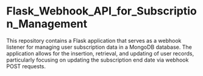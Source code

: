 # Flask_Webhook_API_for_Subscription_Management
This repository contains a Flask application that serves as a webhook listener for managing user subscription data in a MongoDB database. The application allows for the insertion, retrieval, and updating of user records, particularly focusing on updating the subscription end date via webhook POST requests.
